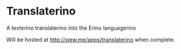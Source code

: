 Translaterino
=============

A texterino translaterino into the Erino languagerino

Will be hosted at http://xiew.me/apps/translaterino when complete.
